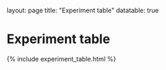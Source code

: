 layout: page
title: "Experiment table"
datatable: true


# Experiment table
<div class="datatable-begin"></div>
{% include experiment_table.html %}
<div class="datatable-end"></div>
